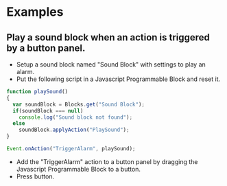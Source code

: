 # Examples

## Play a sound block when an action is triggered by a button panel.

* Setup a sound block named "Sound Block" with settings to play an alarm.
* Put the following script in a Javascript Programmable Block and reset it.
```javascript
function playSound()
{
  var soundBlock = Blocks.get("Sound Block");
  if(soundBlock === null)
    console.log("Sound block not found");
  else
    soundBlock.applyAction("PlaySound");
}

Event.onAction("TriggerAlarm", playSound);
```
* Add the "TriggerAlarm" action to a button panel by dragging the Javascript Programmable Block to a button.
* Press button.
